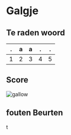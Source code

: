 # Galgje

## Te raden woord

|.|a|a|.|.|
|-|-|-|-|-|
|1|2|3|4|5|

## Score
![gallow](./images/2.png)

## fouten Beurten
t